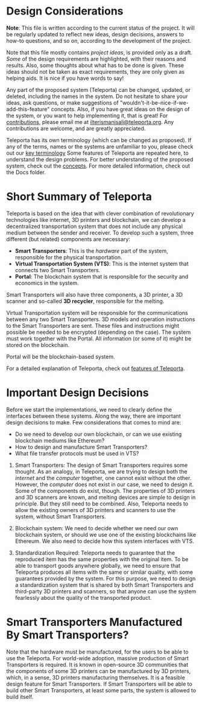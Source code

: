 # Design Considerations

**Note**: This file is written according to the current status of the project. It will be regularly updated to reflect new ideas, 
design decisions, answers to how-to questions, and so on, according to the development of the project. 

Note that this file mostly contains *project ideas*, is provided only as a draft. *Some* of the design requirements are highlighted, 
with their reasons and results. Also, some thoughts about what has to be done is given. These ideas should not be taken as exact requirements, 
they are only given as helping aids. It is nice if you have words to say!  

Any part of the proposed system (Teleporta) can be changed, updated, or deleted, including the names in the system. 
Do not hesitate to share your ideas, ask questions, or make suggestions of "wouldn't-it-be-nice-if-we-add-this-feature" concepts. 
Also, if you have great ideas on the design of the system, or you want to help implementing it, that is great! 
For [contributions](../CONTRIBUTING.md), please email me at [ilterismanisali@teleporta.org](mailto:ilterismanisali@teleporta.org). 
Any contributions are welcome, and are greatly appreciated. 

Teleporta has its own terminology (which can be changed as proposed). If any of the terms, names or the systems are unfamiliar to you,
please check out our [key terminology](Key_Terminology.md) Some features of Teleporta are repeated here, to understand the design problems. 
For better understanding of the proposed system, check out the [concepts](Conceptual_Understanding.md).
For more detailed information, check out the Docs folder. 

# Short Summary of Teleporta

Teleporta is based on the idea that with clever combination of revolutionary technologies like internet, 3D printers and blockchain, 
we can develop a decentralized transportation system that does not include any physical medium between the sender and receiver. 
To develop such a system, three different (but related) components are necessary:
- **Smart Transporters**: This is the *hardware* part of the system, responsible for the physical transportation. 
- **Virtual Transportation System (VTS)**: This is the internet system that connects two Smart Transporters.
- **Portal**: The blockchain system that is responsible for the security and economics in the system. 

Smart Transporters will also have three components, a 3D printer, a 3D scanner and so-called **3D recycler**, responsible for the melting.

Virtual Transportation system will be responsible for the communications between any two Smart Transporters. 3D models and operation instructions
to the Smart Transporters are sent. These files and instructions might possible be needed to be encrypted (depending on the case). The system must work together 
with the Portal. All information (or some of it) might be stored on the blockchain.  

Portal will be the blockchain-based system. 

For a detailed explanation of Teleporta, check out [features of Teleporta](Teleporta_Features.md).

# Important Design Decisions 

Before we start the implementations, we need to clearly define the interfaces between these systems. Along the way, there are important design decisions to make.
Few considerations that comes to mind are:
- Do we need to develop our own blockchain, or can we use existing blockchain mediums like Ethereum?
- How to design and manufacture Smart Transporters? 
- What file transfer protocols must be used in VTS? 

1. Smart Transporters: The design of Smart Transporters requires some thought. 
As an analogy, in Teleporta, we are trying to design both the *internet* and the *computer* together, one cannot exist without the other. 
However, the *computer* does not exist in our case, we need to design it. Some of the components do exist, though. The properties of 
3D printers and 3D scanners are known, and melting devices are simple to design in principle. But they still need to be combined. 
Also, Teleporta needs to allow the existing owners of 3D printers and scanners to use the system, without Smart Transporters. 

2. Blockchain system: We need to decide whether we need our own blockchain system, or should we use one of the existing blockchains
like Ethereum. We also need to decide how this system interfaces with VTS. 

3. Standardization Required: Teleporta needs to guarantee that the reproduced item has the same properties with the original item.
To be able to transport goods anywhere globally, we need to ensure that Teleporta produces all items with the same or similar quality,
with some guarantees provided by the system. For this purpose, we need to design a standardization system that is shared by both Smart Transporters 
and third-party 3D printers and scanners, so that anyone can use the system fearlessly about the quality of the transported product. 


# Smart Transporters Manufactured By Smart Transporters? 

Note that the hardware must be manufactured, for the users to be able to use the Teleporta. For world-wide adoption, massive production of Smart Transporters
is required. It is known in open-source 3D communities that the components of some 3D printers can be manufactured by 3D printers, which, in a sense, 3D printers
manufacturing themselves. It is a feasible design feature for Smart Transporters. If Smart Transporters will be able to build other Smart Transporters,
at least some parts, the system is allowed to build itself. 

